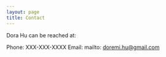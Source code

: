 ```yaml
---
layout: page
title: Contact
---
```


Dora Hu can be reached at:

Phone:  XXX-XXX-XXXX
Email:  mailto: doremi.hu@gmail.com

